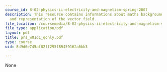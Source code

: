 ```yaml
---
course_id: 8-02-physics-ii-electricity-and-magnetism-spring-2007
description: This resource contains informations about maths background, vector calculus
  and representation of the vector field.
file_location: /coursemedia/8-02-physics-ii-electricity-and-magnetism-spring-2007/8d9d6e745af82ff295f89459162a6bb3_prs_w01d1_qonly.pdf
file_type: application/pdf
layout: pdf
title: prs_w01d1_qonly.pdf
type: course
uid: 8d9d6e745af82ff295f89459162a6bb3

---
```

None